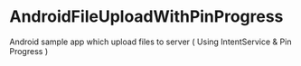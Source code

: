 AndroidFileUploadWithPinProgress
================================

Android sample app which upload files to server ( Using IntentService &amp; Pin Progress )
